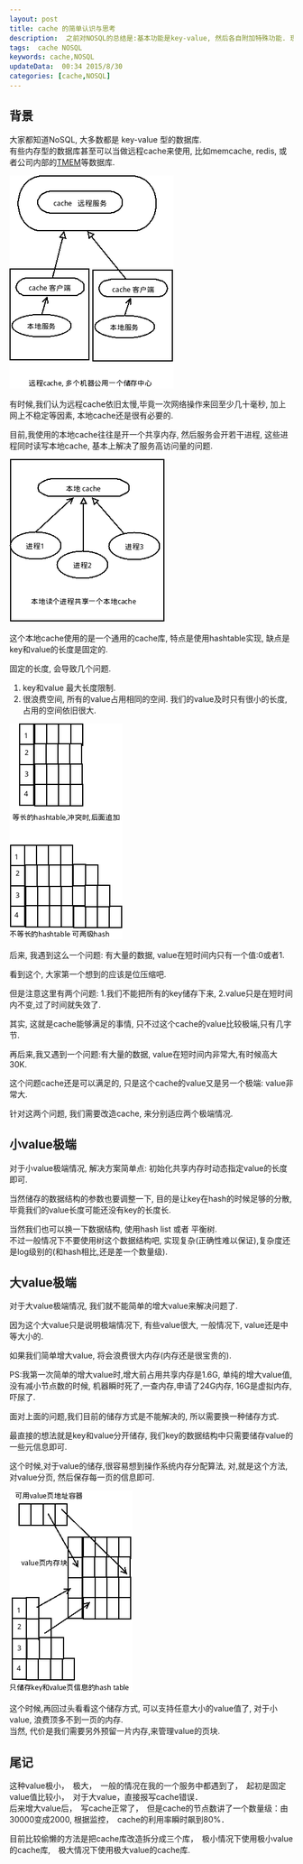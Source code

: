 ```yaml
---  
layout: post  
title: cache 的简单认识与思考
description:  之前对NOSQL的总结是:基本功能是key-value, 然后各自附加特殊功能. 现在简单的来认识一下cache.  
tags:  cache NOSQL
keywords: cache,NOSQL
updateData:  00:34 2015/8/30
categories: [cache,NOSQL]
---  
```


## 背景


大家都知道NoSQL, 大多数都是 key-value 型的数据库.  
有些内存型的数据库甚至可以当做远程cache来使用, 比如memcache, redis, 或者公司内部的[TMEM](http://djt.qq.com/article/view/234)等数据库.  


![remote cache](/images/remote-cache.png)


有时候,我们认为远程cache依旧太慢,毕竟一次网络操作来回至少几十毫秒, 加上网上不稳定等因素, 本地cache还是很有必要的.  

目前,我使用的本地cache往往是开一个共享内存, 然后服务会开若干进程, 这些进程同时读写本地cache, 基本上解决了服务高访问量的问题.  


![locale cache](/images/locale-cache.png)  


这个本地cache使用的是一个通用的cache库, 特点是使用hashtable实现, 缺点是key和value的长度是固定的.  

固定的长度, 会导致几个问题.  

1. key和value 最大长度限制.
2. 很浪费空间, 所有的value占用相同的空间. 我们的value及时只有很小的长度, 占用的空间依旧很大.  

![hashtable cache](/images/hashtable-cache.png)  




后来, 我遇到这么一个问题: 有大量的数据, value在短时间内只有一个值:0或者1.  

看到这个, 大家第一个想到的应该是位压缩吧.  

但是注意这里有两个问题: 1.我们不能把所有的key储存下来, 2.value只是在短时间内不变,过了时间就失效了.  

其实, 这就是cache能够满足的事情, 只不过这个cache的value比较极端,只有几字节.  

再后来,我又遇到一个问题:有大量的数据, value在短时间内非常大,有时候高大30K.  

这个问题cache还是可以满足的, 只是这个cache的value又是另一个极端: value非常大.  

针对这两个问题, 我们需要改造cache, 来分别适应两个极端情况.  


## 小value极端  


对于小value极端情况, 解决方案简单点: 初始化共享内存时动态指定value的长度即可.  

当然储存的数据结构的参数也要调整一下, 目的是让key在hash的时候足够的分散, 毕竟我们的value长度可能还没有key的长度长.  

当然我们也可以换一下数据结构, 使用hash list 或者 平衡树.  
不过一般情况下不要使用树这个数据结构吧, 实现复杂(正确性难以保证),复杂度还是log级别的(和hash相比,还是差一个数量级).  


## 大value极端  


对于大value极端情况, 我们就不能简单的增大value来解决问题了.  

因为这个大value只是说明极端情况下, 有些value很大, 一般情况下, value还是中等大小的.  

如果我们简单增大value, 将会浪费很大内存(内存还是很宝贵的).  


PS:我第一次简单的增大value时,增大前占用共享内存是1.6G, 单纯的增大value值,没有减小节点数的时候, 机器瞬时死了,一查内存,申请了24G内存, 16G是虚拟内存,吓尿了.  


面对上面的问题,我们目前的储存方式是不能解决的, 所以需要换一种储存方式.  

最直接的想法就是key和value分开储存, 我们key的数据结构中只需要储存value的一些元信息即可.  

这个时候,对于value的储存,很容易想到操作系统内存分配算法, 对,就是这个方法, 对value分页, 然后保存每一页的信息即可.  


![cache value page](/images/cache-value-page.png)  


这个时候,再回过头看看这个储存方式, 可以支持任意大小的value值了, 对于小value, 浪费顶多不到一页的内存.   
当然, 代价是我们需要另外预留一片内存,来管理value的页块.　  


## 尾记


这种value极小，　极大，　一般的情况在我的一个服务中都遇到了，　起初是固定value值比较小，　对于大value，直接报写cache错误．  
后来增大value后，　写cache正常了，　但是cache的节点数讲了一个数量级：由30000变成2000, 根据监控，　cache的利用率瞬时飙到80%．  

目前比较偷懒的方法是把cache库改造拆分成三个库，　极小情况下使用极小value的cache库,　极大情况下使用极大value的cache库.  


